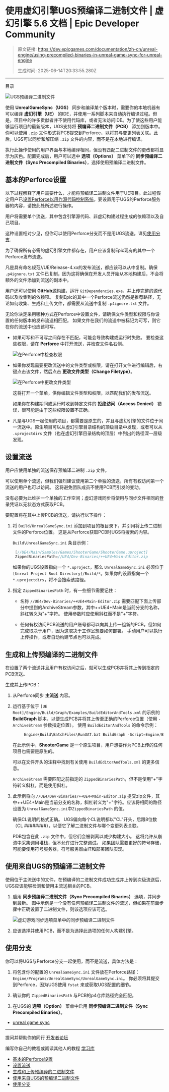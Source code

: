 # 使用虚幻引擎UGS预编译二进制文件 | 虚幻引擎 5.6 文档 | Epic Developer Community

> 原文链接: https://dev.epicgames.com/documentation/zh-cn/unreal-engine/using-precompiled-binaries-in-unreal-game-sync-for-unreal-engine
> 
> 生成时间: 2025-06-14T20:33:55.280Z

---

目录

![UGS预编译二进制文件](https://dev.epicgames.com/community/api/documentation/image/71d6c9de-5625-4757-89f7-e9965ad6f6db?resizing_type=fill&width=1920&height=335)

使用 **UnrealGameSync（UGS）** 同步和编译某个版本时，需要你的本地机器有可以编译 **虚幻引擎（UE）** 的IDE，并使用一系列脚本来自动执行编译过程。但是，项目中的许多贡献者并不使用代码库，或者无法访问IDE。为了使这些用户能够运行项目的最新版本，UGS支持将 **预编译二进制文件（PCB）** 添加到版本中。你可以使用 `.zip` 文件形式将PCB提交到Perforce，以将其与变更列表关联。此后，UGS可以同步和解压缩 `.zip` 文件的内容，而不是在本地进行编译。

执行此操作使用的用户界面与本地编译相同，但没有匹配二进制文件的更改都将显示为灰色。配置完成后，用户可以选中 **选项（Options）** 菜单下的 **同步预编译二进制文件（Sync Precompiled Binaries）**，选择使用预编译二进制文件。

## 基本的Perforce设置

以下过程解释了用户需要什么，才能将预编译二进制文件用于UE项目。此过程假定用户已[设置Perforce以用作源代码控制系统](/documentation/zh-cn/unreal-engine/using-perforce-as-source-control-for-unreal-engine)。要设置用于UGS的Perforce服务器的内容，请按此处所述进行操作。

用户将需要单个流送，其中包含引擎源代码、非虚幻构建过程生成的依赖项以及自己项目。

这种设置相对少见，但你可以使用Perforce分支而不是用UGS流送。详见[使用分支](/documentation/zh-cn/unreal-engine/using-precompiled-binaries-in-unreal-game-sync-for-unreal-engine#%E4%BD%BF%E7%94%A8%E5%88%86%E6%94%AF).

为了确保所有必需的虚幻引擎文件都存在，用户应该复制Epic现有的其中一个Perforce发布流送。

凡是具有命名规范//UE/Release-4.xx的发布流送，都应该可以从中复制。确保 `.p4ignore.txt` 文件已复制，因为这将确保在开发人员开始从本地构建后，不会将额外的文件添加到流送的副本中。

用户还可以使用 **GitHub**[源构建](https://github.com/EpicGames/UnrealEngine)，运行 `GitDependencies.exe`，并上传完整的源代码以及收集到的依赖项。 复制Epic的其中一个Perforce流送仍然是推荐路径，无论如何收集、生成和上传文件，都需要从流送中复制 `.p4ignore.txt` 文件。

无论你决定采用哪种方式在Perforce中设置文件，请确保文件类型和权限与你设置的任何版本的发布流送相匹配。 如果文件在我们的流送中被标记为可写，则它在你的流送中也应该可写。

-   如果可写和不可写之间存在不匹配，可能会导致构建或运行时失败。 要检查这些权限，请在 **Perforce** 中打开流送，并检查文件名右侧。
    
    ![在Perforce中检查权限](https://d1iv7db44yhgxn.cloudfront.net/documentation/images/670e0d69-2996-4749-9eeb-0688101c2b45/ugs-pcb-check-permissions.png)
-   如果你发现需要更改流送中的文件类型或权限，请在打开文件进行编辑后，右键点击该文件，然后点击 **更改文件类型（Change Filetype）**。
    
    ![在Perforce中更改文件类型](https://d1iv7db44yhgxn.cloudfront.net/documentation/images/aef19d31-53e4-4292-b9b9-93ecc1ff2980/ugs-pcb-change-filetype.png)
    
    这将打开一个菜单，供你编辑文件类型和权限，以匹配我们的发布流送。
    
    如果你在构建期间或运行时收到特定文件的 **拒绝访问（Access Denied）** 错误，很可能是由于这些权限设置不正确。
    
-   凡是与UGS一起使用的项目，都需要是原生的，并且与虚幻引擎的文件位于同一流送中。原生项目可以从虚幻引擎目录结构的顶级目录中发现，或者可以从 `.uprojectdirs` 文件（也在虚幻引擎目录结构的顶层）中列出的路径深一层级发现。
    

## 设置流送

用户应使用单独的流送保存预编译二进制 `.zip` 文件。

可以使用单个流送，但我们强烈建议使用第二个单独的流送，所有有权访问第一个流送的用户也可以访问。 这将避免团队成员不使用PCB而引发的变动。

没有必要为此维护一个单独的工作空间；虚幻游戏同步将使用与同步文件相同的登录凭证以无状态方式获取PCB。

要配置将在其中上传PCB的流送，请执行以下操作：

1.  将 `Build/UnrealGameSync.ini` 添加到项目的根目录下，并引用将上传二进制文件的Perforce位置。 这是从Perforce获取PCB时UGS将搜索的内容。
    
    `Build\UnrealGameSync.ini` 条目示例：
    
    ```cpp
     [//UE4/Main/Samples/Games/ShooterGame/ShooterGame.uproject]
     ZippedBinariesPath=//UE4/Dev-Binaries/++UE4+Main-Editor.zip
    
    ```
    
    如果你的UGS设置指向一个 `*.uproject`，那么 `UnrealGameSync.ini` 必须位于 `[Unreal Project Root Directory]/Build/*`。如果你的设置指向一个 `*.uprojectdirs`，将不会搜索该路径。
    
2.  指定 `ZippedBinariesPath` 时，有一些细节需要记住：
    
    -   名称 `//UE4/Dev-Binaries/++UE4+Main-Editor.zip` 需要匹配下面上传部分中提到的ArchiveStream参数，其中++UE4+Main是当前分支的名称，斜杠转义为"+"字符。 使用参数时应使用斜杠而不是"+"字符。
        
    -   任何有权访问PCB流送的用户账号都可以向其上传一组新的PCB，但如何完成取决于用户，因为这取决于工作室想要如何部署。 手动用户可以执行上传操作，或者自动构建节点也可以完成。
        

## 生成和上传预编译的二进制文件

在设置了两个流送并且用户有权访问之后，就可以生成PCB并将其上传到指定的PCB流送。

生成并上传PCB：

1.  从Perforce同步 **主流送** 内容。
    
2.  运行基于位于 `[UE Root]/Engine/Build/Graph/Examples/BuildEditorAndTools.xml` 的示例的 **BuildGraph** 脚本，以便生成PCB并将其上传至正确的Perforce位置（使用 `-ArchiveStream` 参数指定位置）。 使用 `BuildEditorAndTools` 的命令示例：
    
    ```cpp
         Engine\Build\BatchFiles\RunUAT.bat BuildGraph -Script=Engine/Build/Graph/Examples/BuildEditorAndTools.xml -Target="Submit To Perforce for UGS" -set:EditorTarget=ShooterGameEditor -set:ArchiveStream=//UE4/Dev-Binaries -p4 -submit
    
    ```
    
    在此示例中，**ShooterGame** 是一个原生项目，用户想要作为PCB上传的任何项目也需要是原生的。
    
    可以在文件开头的注释中找到有关使用 `BuildEditorAndTools.xml` 的更多信息。
    
    `ArchiveStream` 需要匹配之前指定的 `ZippedBinariesPath`，但不是使用"+"字符转义斜杠，而是使用斜杠。
    
3.  此示例将向 `//UE4/Dev-Binaries/++UE4+Main-Editor.zip` 提交zip文件，其中++UE4+Main是当前分支的名称，斜杠转义为"+"字符。应该将相同的路径设置为 `UnrealGameSync.ini`中`ZippedBinariesPath` 的值。
    
    确保CL说明的格式正确。 UGS偏向每个CL说明都以"CL"开头，后跟8位数（CL ########），以便它了解二进制文件与哪个变更列表关联。
    
    PDB包含在此 `.zip` 文件中，但它们会被剥离以减少构建大小。 这将允许从崩溃中采集调用堆栈，但不允许进行完整调试。 如果团队需要更好的符号存储，可能要使用符号服务器，符号服务器由IT和部署团队实现。
    

## 使用来自UGS的预编译二进制文件

使用位于主流送中的文件，在预编译的二进制文件成功生成并上传到次级流送后，UGS应该能够检测和使用主流送相关的PCB。

1.  启用 **同步预编译二进制文件（Sync Precompiled Binaries）** 选项，并同步到最新。 图中示例是一个没有任何预编译二进制文件的流送，但如果在前面步骤中正确设置了二进制文件，则该选项应该可选。
    
    ![虚幻游戏同步选项菜单中的同步预编译二进制文件](https://d1iv7db44yhgxn.cloudfront.net/documentation/images/6aabd542-e95e-46d0-b998-003b418fb148/ugs-pcb-sync-pcbs.png)
2.  应该选择并使用PCB，而不是为选择此选项的任何人构建引擎。
    

## 使用分支

你可以将UGS与Perforce分支一起使用，而不是流送，具体方法是：

1.  将包含你的配置的 `UnrealGameSync.ini` 文件放在Perforce路径：`Engine/Programs/UnrealGameSync/UnrealGameSync.ini`。 你必须将其提交到Perforce，因为UGS使用 `fstat` 来或获取UGS配置的细节。
    
2.  确认你的 `ZippedBinariesPath` 与PCB的p4仓库路径完全匹配。
    
3.  在UGS的 **选项（Option）** 菜单中启用 **同步预编译二进制文件（Sync Precompiled Binaries）**。
    

-   [unreal game sync](https://dev.epicgames.com/community/search?query=unreal%20game%20sync)

* * *

提问并帮助你的同行 [开发者论坛](https://forums.unrealengine.com/categories?tag=unreal-engine)

编写你自己的教程或阅读其他人的教程 [学习库](https://dev.epicgames.com/community/unreal-engine/learning)

-   [基本的Perforce设置](/documentation/zh-cn/unreal-engine/using-precompiled-binaries-in-unreal-game-sync-for-unreal-engine#%E5%9F%BA%E6%9C%AC%E7%9A%84perforce%E8%AE%BE%E7%BD%AE)
-   [设置流送](/documentation/zh-cn/unreal-engine/using-precompiled-binaries-in-unreal-game-sync-for-unreal-engine#%E8%AE%BE%E7%BD%AE%E6%B5%81%E9%80%81)
-   [生成和上传预编译的二进制文件](/documentation/zh-cn/unreal-engine/using-precompiled-binaries-in-unreal-game-sync-for-unreal-engine#%E7%94%9F%E6%88%90%E5%92%8C%E4%B8%8A%E4%BC%A0%E9%A2%84%E7%BC%96%E8%AF%91%E7%9A%84%E4%BA%8C%E8%BF%9B%E5%88%B6%E6%96%87%E4%BB%B6)
-   [使用来自UGS的预编译二进制文件](/documentation/zh-cn/unreal-engine/using-precompiled-binaries-in-unreal-game-sync-for-unreal-engine#%E4%BD%BF%E7%94%A8%E6%9D%A5%E8%87%AAugs%E7%9A%84%E9%A2%84%E7%BC%96%E8%AF%91%E4%BA%8C%E8%BF%9B%E5%88%B6%E6%96%87%E4%BB%B6)
-   [使用分支](/documentation/zh-cn/unreal-engine/using-precompiled-binaries-in-unreal-game-sync-for-unreal-engine#%E4%BD%BF%E7%94%A8%E5%88%86%E6%94%AF)